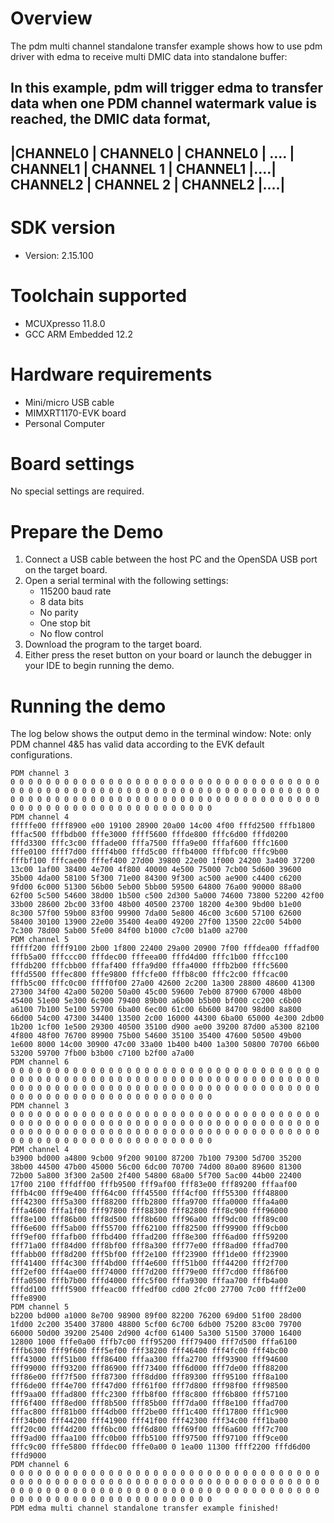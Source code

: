 Overview
========
The pdm multi channel standalone transfer example shows how to use pdm driver with edma to receive multi DMIC data into standalone buffer:

In this example, pdm will trigger edma to transfer data when one PDM channel watermark value is reached, the DMIC data format,
 ----------------------------------------------------------------------------------------------------------------------
 |CHANNEL0 | CHANNEL0 | CHANNEL0 | .... | CHANNEL1 | CHANNEL 1 | CHANNEL1 |....| CHANNEL2 | CHANNEL 2 | CHANNEL2 |....|
 ----------------------------------------------------------------------------------------------------------------------

SDK version
===========
- Version: 2.15.100

Toolchain supported
===================
- MCUXpresso  11.8.0
- GCC ARM Embedded  12.2

Hardware requirements
=====================
- Mini/micro USB cable
- MIMXRT1170-EVK board
- Personal Computer

Board settings
==============
No special settings are required.

Prepare the Demo
================
1.  Connect a USB cable between the host PC and the OpenSDA USB port on the target board.
2.  Open a serial terminal with the following settings:
    - 115200 baud rate
    - 8 data bits
    - No parity
    - One stop bit
    - No flow control
3.  Download the program to the target board.
4.  Either press the reset button on your board or launch the debugger in your IDE to begin running the demo.

Running the demo
================
The log below shows the output demo in the terminal window:
Note: only PDM channel 4&5 has valid data according to the EVK default configurations.
~~~~~~~~~~~~~~~~~~~~~~~~~~~~~~~~~~~
PDM channel 3
0 0 0 0 0 0 0 0 0 0 0 0 0 0 0 0 0 0 0 0 0 0 0 0 0 0 0 0 0 0 0 0 0 0 0 0 0 0 0 0 0 0 0 0 0 0 0 0 0 0 0 0 0 0 0 0 0 0 0 0 0 0 0 0 0 0 0 0 0 0 0 0 0 0 0 0 0 0 0 0 0 0 0 0 0 0 0 0 0 0 0 0 0 0 0 0 0 0 0 0 0 0 0 0 0 0 0 0 0 0 0 0 0 0 0 0 0 0 0 0 0 0 0 0 0 0 0 0
PDM channel 4
fffffe00 ffff8900 e00 19100 28900 20a00 14c00 4f00 fffd2500 fffb1800 fffac500 fffbdb00 fffe3000 ffff5600 fffde800 fffc6d00 fffd0200 fffd3300 fffc3c00 fffade00 fffa7500 fffa9e00 fffaf600 fffc1600 fffe0100 ffff7d00 ffff4b00 fffd5c00 fffb4000 fffbfc00 fffc9b00 fffbf100 fffcae00 fffef400 27d00 39800 22e00 1f000 24200 3a400 37200 13c00 1af00 38400 4e700 4f800 40000 4e500 75000 7cb00 5d600 39600 35b00 4da00 58100 5f300 71e00 84300 9f300 ac500 ae900 c4400 c6200 9fd00 6c000 51300 56b00 5eb00 5bb00 59500 64800 76a00 90000 88a00 62f00 5c500 54600 38d00 1b500 c500 2d300 5a000 74600 73800 52200 42f00 33b00 28600 2bc00 33f00 48b00 40500 23700 18200 4e300 9bd00 b1e00 8c300 57f00 59b00 83f00 99900 7da00 5e800 46c00 3c600 57100 62600 58400 30100 13900 22e00 35400 4ea00 49200 27f00 13500 22c00 54b00 7c300 78d00 5ab00 5fe00 84f00 b1000 c7c00 b1a00 a2700
PDM channel 5
fffff200 ffff9100 2b00 1f800 22400 29a00 20900 7f00 fffdea00 fffadf00 fffb5a00 fffccc00 fffdec00 fffeea00 fffd4d00 fffc1b00 fffcc100 fffdb200 fffcbb00 fffaf400 fffa9d00 fffa4000 fffb2b00 fffc5600 fffd5500 fffec800 fffe9800 fffcfe00 fffb8c00 fffc2c00 fffcac00 fffb5c00 fffc0c00 ffff0f00 27a00 42600 2c200 1a300 28800 48600 41300 27300 34f00 42a00 50200 50a00 45c00 59600 7eb00 87900 67000 48b00 45400 51e00 5e300 6c900 79400 89b00 a6b00 b5b00 bf000 cc200 c6b00 a6100 7b100 5e100 59700 6ba00 6ec00 61c00 6b600 84700 98d00 8a800 66d00 54c00 47300 34400 13500 2c00 16000 44300 6ba00 65000 4e300 2db00 1b200 1cf00 1e500 29300 40500 35100 d900 ae00 39200 87d00 a5300 82100 4f800 48f00 76700 89900 75b00 54600 35100 35400 47600 50500 49b00 1e600 8000 14c00 30900 47c00 33a00 1b400 b400 1a300 50800 70700 66b00 53200 59700 7fb00 b3b00 c7100 b2f00 a7a00
PDM channel 6
0 0 0 0 0 0 0 0 0 0 0 0 0 0 0 0 0 0 0 0 0 0 0 0 0 0 0 0 0 0 0 0 0 0 0 0 0 0 0 0 0 0 0 0 0 0 0 0 0 0 0 0 0 0 0 0 0 0 0 0 0 0 0 0 0 0 0 0 0 0 0 0 0 0 0 0 0 0 0 0 0 0 0 0 0 0 0 0 0 0 0 0 0 0 0 0 0 0 0 0 0 0 0 0 0 0 0 0 0 0 0 0 0 0 0 0 0 0 0 0 0 0 0 0 0 0 0 0
PDM channel 3
0 0 0 0 0 0 0 0 0 0 0 0 0 0 0 0 0 0 0 0 0 0 0 0 0 0 0 0 0 0 0 0 0 0 0 0 0 0 0 0 0 0 0 0 0 0 0 0 0 0 0 0 0 0 0 0 0 0 0 0 0 0 0 0 0 0 0 0 0 0 0 0 0 0 0 0 0 0 0 0 0 0 0 0 0 0 0 0 0 0 0 0 0 0 0 0 0 0 0 0 0 0 0 0 0 0 0 0 0 0 0 0 0 0 0 0 0 0 0 0 0 0 0 0 0 0 0 0
PDM channel 4
b3900 bd000 a4800 9cb00 9f200 90100 87200 7b100 79300 5d700 35200 38b00 44500 47b00 45000 56c00 6dc00 70700 74d00 80a00 89600 81300 72b00 5a800 3f300 2a500 2f400 54800 68a00 5f700 5ac00 44b00 22400 17f00 2100 fffdff00 fffb9500 fff9af00 fff83e00 fff89200 fffaaf00 fffb4c00 fff9e400 fff64c00 fff45500 fff4cf00 fff55300 fff48800 fff42300 fff5a300 fff88200 fffb2800 fffa9700 fffa0000 fffa4a00 fffa4600 fffa1f00 fff97800 fff88300 fff82800 fff8c900 fff96000 fff8e100 fff86b00 fff8d500 fff8b600 fff96a00 fff9dc00 fff89c00 fff6e600 fff5ab00 fff55700 fff62100 fff82500 fff99900 fff9cb00 fff9ef00 fffafb00 fffbd400 fffad200 fff8e300 fff6ad00 fff59200 fff71a00 fff84d00 fff8bf00 fff8a300 fff77e00 fff8ad00 fffad700 fffabb00 fff8d200 fff5bf00 fff2e100 fff23900 fff1de00 fff23900 fff41400 fff4c300 fff4bd00 fff4e600 fff51b00 fff44200 fff2f700 fff2ef00 fff4ae00 fff74000 fff7d200 fff79e00 fff7cd00 fff86f00 fffa0500 fffb7b00 fffd4000 fffc5f00 fffa9300 fffaa700 fffb4a00 fffdd100 ffff5900 fffeac00 fffedf00 cd00 2fc00 27700 7c00 ffff2e00 fffe8900
PDM channel 5
b2200 bd000 a1000 8e700 98900 89f00 82200 76200 69d00 51f00 28d00 1fd00 2c200 35400 37800 48800 5cf00 6c700 6db00 75200 83c00 79700 66000 50d00 39200 25400 2d900 4cf00 61400 5a300 51500 37000 16400 12800 1000 fffe0a00 fffb7c00 fff95200 fff79400 fff7d500 fffa6100 fffb6300 fff9f600 fff5ef00 fff38200 fff46400 fff4fc00 fff4bc00 fff43000 fff51b00 fff86400 fffaa300 fffa2700 fff93900 fff94600 fff99000 fff93200 fff86900 fff73400 fff6d000 fff7de00 fff88200 fff86e00 fff7f500 fff87300 fff8dd00 fff89300 fff95100 fff8a100 fff6de00 fff4e700 fff47d00 fff61f00 fff7d800 fff98f00 fff98500 fff9aa00 fffad800 fffc2300 fffb8f00 fff8c800 fff6b800 fff57100 fff6f400 fff8ed00 fff8b500 fff85b00 fff7da00 fff8e100 fffad700 fffac800 fff81b00 fff4db00 fff2be00 fff1c400 fff17800 fff1c900 fff34b00 fff44200 fff41900 fff41f00 fff42300 fff34c00 fff1ba00 fff20c00 fff4d200 fff6bc00 fff6d800 fff69f00 fff6a600 fff7c700 fff9ad00 fffaa100 fffc0b00 fffb5100 fff97500 fff97100 fff9ce00 fffc9c00 fffe5800 fffdec00 fffe0a00 0 1ea00 11300 ffff2200 fffd6d00 fffd9000
PDM channel 6
0 0 0 0 0 0 0 0 0 0 0 0 0 0 0 0 0 0 0 0 0 0 0 0 0 0 0 0 0 0 0 0 0 0 0 0 0 0 0 0 0 0 0 0 0 0 0 0 0 0 0 0 0 0 0 0 0 0 0 0 0 0 0 0 0 0 0 0 0 0 0 0 0 0 0 0 0 0 0 0 0 0 0 0 0 0 0 0 0 0 0 0 0 0 0 0 0 0 0 0 0 0 0 0 0 0 0 0 0 0 0 0 0 0 0 0 0 0 0 0 0 0 0 0 0 0 0 0
PDM edma multi channel standalone transfer example finished!
~~~~~~~~~~~~~~~~~~~~~~~~~~~~~~~~~~~

